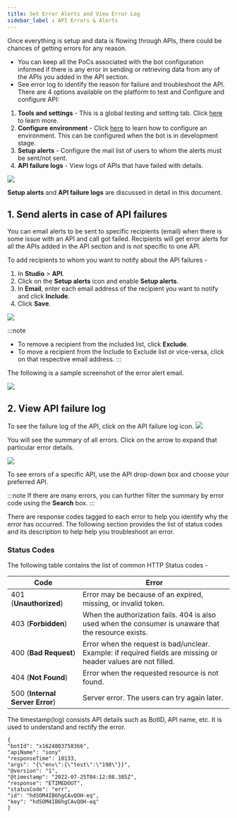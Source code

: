 ```yaml
---
title: Set Error Alerts and View Error Log
sidebar_label : API Errors & Alerts 
---
```


Once everything is setup and data is flowing through APIs, there could be chances of getting errors for any reason. 
* You can keep all the PoCs associated with the bot configuration informed if there is any error in sending or retrieving data from any of the APIs you added in the API section.
* See error log to identify the reason for failure and troubleshoot the API.
There are 4 options available on the platform to test and Configure and configure API:

1.  **Tools and settings** - This is a global testing and setting tab. Click [here](https://docs.yellow.ai/docs/platform_concepts/studio/tools#2-explore-tools) to learn more.
2.  **Configure environment** - Click [here](https://docs.yellow.ai/docs/platform_concepts/studio/api/enviroment-variables) to learn how to configure an environment. This can be configured when the bot is in development stage.
3.  **Setup alerts** - Configure the mail list of users to whom the alerts must be sent/not sent.
4.  **API failure logs** - View logs of APIs that have failed with details.

![](https://i.imgur.com/p2kJpgw.png)



**Setup alerts** and **API failure logs** are discussed in detail in this document.

  
## 1. Send alerts in case of API failures
You can email alerts to be sent to specific recipients (email) when there is some issue with an API and call got failed.  Recipients will get error alerts for all the APIs added in the API section and is not specific to one API.   

To add recipients to whom you want to notify about the API failures - 
1. In **Studio** > **API**.
2. Click on the **Setup alerts** icon and enable **Setup alerts**.
3. In **Email**, enter each email address of the recipient you want to notify and click **Include**.
4. Click **Save**.

![](https://i.imgur.com/Cx2lIw8.png)

:::note
* To remove a recipient from the included list, click **Exclude**.
* To move a recipient from the Include to Exclude list  or vice-versa, click on that respective email address. 
:::

The following is a sample screenshot of the error alert email.

![](https://i.imgur.com/rAYsGkC.png)

  
  

## 2. View API failure log

To see the failure log of the API, click on the API failure log icon.
![](https://i.imgur.com/OwHi4yQ.png)

You will see the summary of all errors. Click on the arrow to expand that particular error details. 

![](https://i.imgur.com/Q1zzyH4.jpg)

To see errors of a specific API, use the API drop-down box and choose your preferred API. 

:::note
If there are many errors, you can further filter the summary by error code using the **Search** box. 
:::

There are response codes tagged to each error to help you identify why the error has occurred. The following section provides the list of status codes and its description to help help you troubleshoot an error.

### Status Codes

The following table contains the list of common HTTP Status codes - 

| **Code** | **Error** |
|--------- | --------- |
| 401 (**Unauthorized**) | Error may be because of an expired, missing, or invalid token. |
| 403 (**Forbidden**) | When the authorization fails. 404 is also used when the consumer is unaware that the resource exists. |
| 400 (**Bad Request**) | Error when the request is bad/unclear. Example: if required fields are missing or header values are not filled. |
| 404 (**Not Found**) | Error when the requested resource is not found. |
| 500 (**Internal Server Error**) | Server error. The users can try again later. |

The timestamp(log) consists API details such as BotID, API name, etc. It is used to understand and rectify the error.

``` 
{
"botId": "x1624003758366",
"apiName": "sony"
"responseTime": 10133,
"args": "{\"env\":{\"test\":\"198\"}}",
"@version": "1",
"@timestamp": "2022-07-25T04:12:08.385Z",
"response": "ETIMEDOUT",
"statusCode": "err",
"id": "hdSOM4IB6hgCAvQOH-eq",
"key": "hdSOM4IB6hgCAvQOH-eq"
}
```
